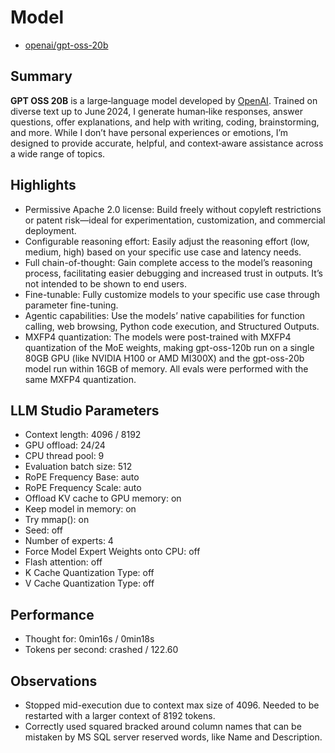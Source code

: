 # Model

- [openai/gpt-oss-20b](https://huggingface.co/openai/gpt-oss-20b)

## Summary

**GPT OSS 20B** is a large‑language model developed by [OpenAI](https://openai.com/open-models/). Trained on diverse text up to June 2024, I generate human‑like responses, answer questions, offer explanations, and help with writing, coding, brainstorming, and more. While I don’t have personal experiences or emotions, I’m designed to provide accurate, helpful, and context‑aware assistance across a wide range of topics.

## Highlights

- Permissive Apache 2.0 license: Build freely without copyleft restrictions or patent risk—ideal for experimentation, customization, and commercial deployment.
- Configurable reasoning effort: Easily adjust the reasoning effort (low, medium, high) based on your specific use case and latency needs.
- Full chain-of-thought: Gain complete access to the model’s reasoning process, facilitating easier debugging and increased trust in outputs. It’s not intended to be shown to end users.
- Fine-tunable: Fully customize models to your specific use case through parameter fine-tuning.
- Agentic capabilities: Use the models’ native capabilities for function calling, web browsing, Python code execution, and Structured Outputs.
- MXFP4 quantization: The models were post-trained with MXFP4 quantization of the MoE weights, making gpt-oss-120b run on a single 80GB GPU (like NVIDIA H100 or AMD MI300X) and the gpt-oss-20b model run within 16GB of memory. All evals were performed with the same MXFP4 quantization.

## LLM Studio Parameters

- Context length: 4096 / 8192
- GPU offload: 24/24
- CPU thread pool: 9
- Evaluation batch size: 512
- RoPE Frequency Base: auto
- RoPE Frequency Scale: auto
- Offload KV cache to GPU memory: on
- Keep model in memory: on
- Try mmap(): on
- Seed: off
- Number of experts: 4
- Force Model Expert Weights onto CPU: off
- Flash attention: off
- K Cache Quantization Type: off
- V Cache Quantization Type: off

## Performance

- Thought for: 0min16s / 0min18s
- Tokens per second: crashed / 122.60

## Observations

- Stopped mid-execution due to context max size of 4096. Needed to be restarted with a larger context of 8192 tokens.
- Correctly used squared bracked around column names that can be mistaken by MS SQL server reserved words, like Name and Description.
